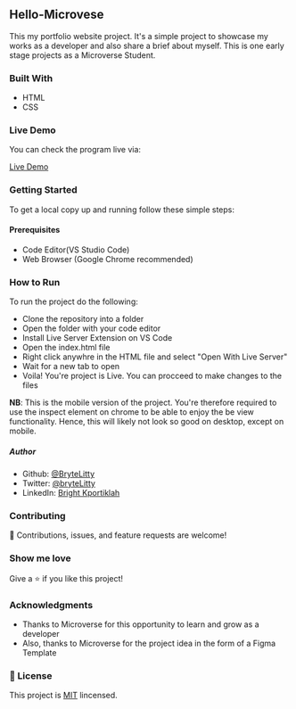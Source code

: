 ## Hello-Microvese
This my portfolio website project. It's a simple project to showcase my works as a developer and also share a brief about myself.
This is one early stage projects as a Microverse Student.


### Built With
- HTML 
- CSS

### Live Demo 
You can check the program live via:

[Live Demo](https://brytelitty.github.io/portfolio-project/)

### Getting Started 
To get a local copy up and running follow these simple steps:

#### Prerequisites
- Code Editor(VS Studio Code)
- Web Browser (Google Chrome recommended)

### How to Run
To run the project do the following:
- Clone the repository into a folder
- Open the folder with your code editor
- Install Live Server Extension on VS Code
- Open the index.html file 
- Right click anywhre in the HTML file and select "Open With Live Server"
- Wait for a new tab to open
- Voila! You're project is Live. You can procceed to make changes to the files

**NB**: This is the mobile version of the project. You're therefore required to use the inspect element on chrome to be able to enjoy the be view functionality. Hence, this will likely not look so good on desktop, except on mobile.

##### Author
- Github: [@BryteLitty](https://github.com/Bryte)
- Twitter: [@bryteLitty](https://twitter.come/BryteLitty)
- LinkedIn: [Bright Kportiklah](https://www.linkedin.com/in/bright-kportiklah-05512418a/)

### Contributing
🤝 Contributions, issues, and feature requests are welcome!

### Show me love
Give a ⭐️ if you like this project!

### Acknowledgments
- Thanks to Microverse for this opportunity to learn and grow as a developer
- Also, thanks to Microverse for the project idea in the form of a Figma Template

### 📝 License

This project is [MIT](https://github.com/BryteLitty/hello-microverse/blob/add-javascript-file/LICENSE) lincensed.

